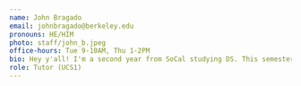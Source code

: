 ```yaml
---
name: John Bragado
email: johnbragado@berkeley.edu
pronouns: HE/HIM
photo: staff/john_b.jpeg
office-hours: Tue 9-10AM, Thu 1-2PM
bio: Hey y'all! I'm a second year from SoCal studying DS. This semester I want to go to open gym volleyball more, start reading for fun again, and meet more people. I'm looking forward to a great semester in data 8!
role: Tutor (UCS1)
---
```

